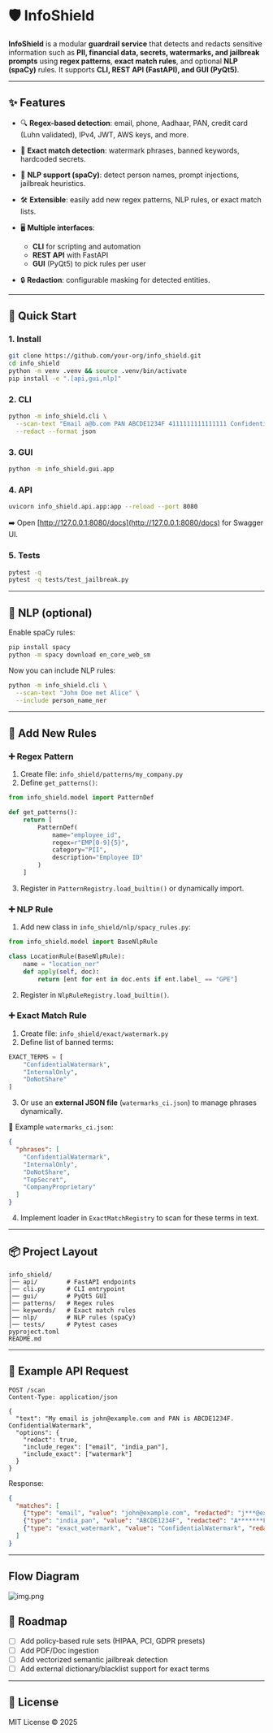 # 🛡️ InfoShield

**InfoShield** is a modular **guardrail service** that detects and redacts sensitive information such as **PII, financial data, secrets, watermarks, and jailbreak prompts** using **regex patterns**, **exact match rules**, and optional **NLP (spaCy)** rules.
It supports **CLI, REST API (FastAPI), and GUI (PyQt5)**.

---

## ✨ Features

* 🔍 **Regex-based detection**: email, phone, Aadhaar, PAN, credit card (Luhn validated), IPv4, JWT, AWS keys, and more.
* 🎯 **Exact match detection**: watermark phrases, banned keywords, hardcoded secrets.
* 🤖 **NLP support (spaCy)**: detect person names, prompt injections, jailbreak heuristics.
* 🛠️ **Extensible**: easily add new regex patterns, NLP rules, or exact match lists.
* 🖥️ **Multiple interfaces**:

  * **CLI** for scripting and automation
  * **REST API** with FastAPI
  * **GUI** (PyQt5) to pick rules per user
* 🔒 **Redaction**: configurable masking for detected entities.

---

## 🚀 Quick Start

### 1. Install

```bash
git clone https://github.com/your-org/info_shield.git
cd info_shield
python -m venv .venv && source .venv/bin/activate
pip install -e ".[api,gui,nlp]"
```

### 2. CLI

```bash
python -m info_shield.cli \
  --scan-text "Email a@b.com PAN ABCDE1234F 4111111111111111 ConfidentialWatermark" \
  --redact --format json
```

### 3. GUI

```bash
python -m info_shield.gui.app
```

### 4. API

```bash
uvicorn info_shield.api.app:app --reload --port 8080
```

➡️ Open [http://127.0.0.1:8080/docs](http://127.0.0.1:8080/docs) for Swagger UI.

### 5. Tests

```bash
pytest -q
pytest -q tests/test_jailbreak.py
```

---

## 🧠 NLP (optional)

Enable spaCy rules:

```bash
pip install spacy
python -m spacy download en_core_web_sm
```

Now you can include NLP rules:

```bash
python -m info_shield.cli \
  --scan-text "John Doe met Alice" \
  --include person_name_ner
```

---

## 🔧 Add New Rules

### ➕ Regex Pattern

1. Create file: `info_shield/patterns/my_company.py`
2. Define `get_patterns()`:

```python
from info_shield.model import PatternDef

def get_patterns():
    return [
        PatternDef(
            name="employee_id",
            regex=r"EMP[0-9]{5}",
            category="PII",
            description="Employee ID"
        )
    ]
```

3. Register in `PatternRegistry.load_builtin()` or dynamically import.

### ➕ NLP Rule

1. Add new class in `info_shield/nlp/spacy_rules.py`:

```python
from info_shield.model import BaseNlpRule

class LocationRule(BaseNlpRule):
    name = "location_ner"
    def apply(self, doc):
        return [ent for ent in doc.ents if ent.label_ == "GPE"]
```

2. Register in `NlpRuleRegistry.load_builtin()`.

### ➕ Exact Match Rule

1. Create file: `info_shield/exact/watermark.py`
2. Define list of banned terms:

```python
EXACT_TERMS = [
    "ConfidentialWatermark",
    "InternalOnly",
    "DoNotShare"
]
```

3. Or use an **external JSON file** (`watermarks_ci.json`) to manage phrases dynamically.

📄 Example `watermarks_ci.json`:

```json
{
  "phrases": [
    "ConfidentialWatermark",
    "InternalOnly",
    "DoNotShare",
    "TopSecret",
    "CompanyProprietary"
  ]
}
```

4. Implement loader in `ExactMatchRegistry` to scan for these terms in text.

---

## 📦 Project Layout

```
info_shield/
│── api/        # FastAPI endpoints
│── cli.py      # CLI entrypoint
│── gui/        # PyQt5 GUI
│── patterns/   # Regex rules
│── keywords/   # Exact match rules
│── nlp/        # NLP rules (spaCy)
│── tests/      # Pytest cases
pyproject.toml
README.md
```

---

## 🧪 Example API Request

```http
POST /scan
Content-Type: application/json

{
  "text": "My email is john@example.com and PAN is ABCDE1234F. ConfidentialWatermark",
  "options": {
    "redact": true,
    "include_regex": ["email", "india_pan"],
    "include_exact": ["watermark"]
  }
}
```

Response:

```json
{
  "matches": [
    {"type": "email", "value": "john@example.com", "redacted": "j***@example.com"},
    {"type": "india_pan", "value": "ABCDE1234F", "redacted": "A*******F"},
    {"type": "exact_watermark", "value": "ConfidentialWatermark", "redacted": "[REDACTED]"}
  ]
}
```

---
##  Flow Diagram
![img.png](img.png)


## 🧩 Roadmap

* [ ] Add policy-based rule sets (HIPAA, PCI, GDPR presets)
* [ ] Add PDF/Doc ingestion
* [ ] Add vectorized semantic jailbreak detection
* [ ] Add external dictionary/blacklist support for exact terms

---


## 📜 License

MIT License © 2025
